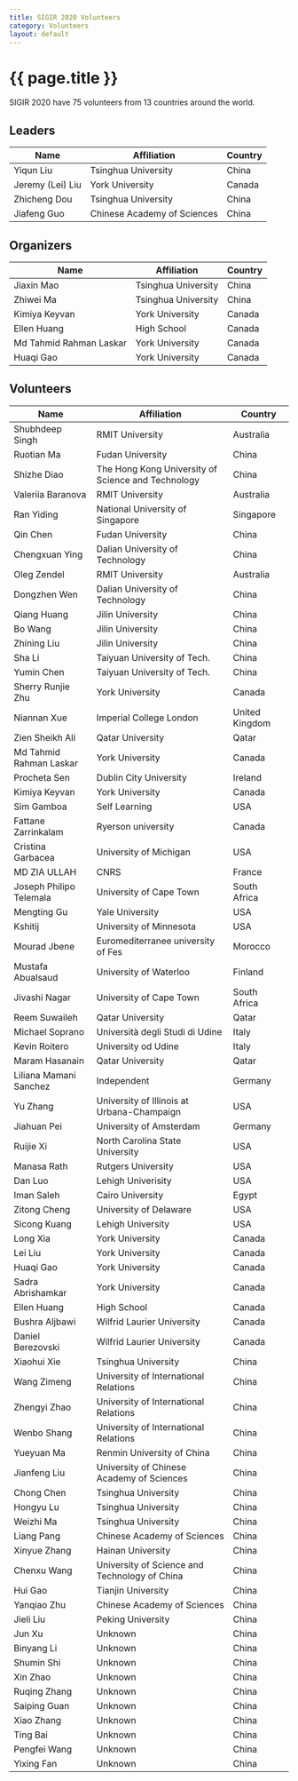 ```yaml
---
title: SIGIR 2020 Volunteers
category: Volunteers
layout: default
---
```


# {{ page.title }}

SIGIR 2020 have 75 volunteers from 13 countries around the world.

## Leaders
Name | Affiliation | Country
-----|-------------|-------------
Yiqun Liu | Tsinghua University | China
Jeremy (Lei) Liu | York University | Canada
Zhicheng Dou | Tsinghua University | China
Jiafeng Guo | Chinese Academy of Sciences | China

## Organizers
Name | Affiliation | Country
-----|-------------|-------------
Jiaxin Mao | Tsinghua University | China
Zhiwei Ma | Tsinghua University | China
Kimiya Keyvan	| York University	| Canada
Ellen Huang	| High School | Canada
Md Tahmid Rahman Laskar	| York University	| Canada
Huaqi Gao	| York University	| Canada

## Volunteers
Name | Affiliation | Country
-----|-------------|---------------
Shubhdeep Singh	| RMIT University	| Australia
Ruotian Ma	| Fudan University	| China
Shizhe Diao |	The Hong Kong University of Science and Technology	| China
Valeriia Baranova	| RMIT University	| Australia
Ran Yiding	| National University of Singapore	| Singapore
Qin Chen	| Fudan University	| China
Chengxuan Ying	| Dalian University of Technology	| China
Oleg Zendel	| RMIT University	| Australia
Dongzhen Wen	| Dalian University of Technology	| China
Qiang Huang	| Jilin University	| China
Bo Wang	| Jilin University	| China
Zhining Liu	| Jilin University	| China
Sha Li	| Taiyuan University of Tech.	| China
Yumin Chen	| Taiyuan University of Tech.	| China
Sherry Runjie Zhu	| York University	| Canada
Niannan Xue	| Imperial College London	| United Kingdom
Zien Sheikh Ali	| Qatar University	| Qatar
Md Tahmid Rahman Laskar	| York University	| Canada
Procheta Sen	| Dublin City University	| Ireland
Kimiya Keyvan	| York University	| Canada
Sim Gamboa	| Self Learning	| USA
Fattane Zarrinkalam	| Ryerson university	| Canada
Cristina Garbacea	| University of Michigan	| USA
MD ZIA ULLAH	| CNRS	| France
Joseph Philipo Telemala	| University of Cape Town	| South Africa
Mengting Gu	| Yale University	| USA
Kshitij	| University of Minnesota	| USA
Mourad Jbene	| Euromediterranee university of Fes	| Morocco
Mustafa Abualsaud	| University of Waterloo	| Finland
Jivashi Nagar	| University of Cape Town	| South Africa
Reem Suwaileh	| Qatar University	| Qatar
Michael Soprano	| Università degli Studi di Udine	| Italy
Kevin Roitero	| University od Udine	| Italy
Maram Hasanain	| Qatar University	| Qatar
Liliana Mamani Sanchez	| Independent	| Germany
Yu Zhang	| University of Illinois at Urbana-Champaign	| USA
Jiahuan Pei	| University of Amsterdam	| Germany
Ruijie Xi	| North Carolina State University	| USA
Manasa Rath	| Rutgers University	| USA
Dan Luo	| Lehigh Univerisity	| USA
Iman Saleh	| Cairo University	| Egypt
Zitong Cheng	| University of Delaware	| USA
Sicong Kuang	| Lehigh University	| USA
Long Xia	| York University	| Canada
Lei Liu	| York University	| Canada
Huaqi Gao	| York University	| Canada
Sadra Abrishamkar	| York University	| Canada
Ellen Huang	| High School |Canada
Bushra Aljbawi	| Wilfrid Laurier University	| Canada
Daniel Berezovski	| Wilfrid Laurier University	| Canada
Xiaohui Xie	| Tsinghua University	| China
Wang Zimeng	| University of International Relations	| China
Zhengyi Zhao	| University of International Relations	| China
Wenbo Shang	| University of International Relations	| China
Yueyuan Ma	| Renmin University of China	| China
Jianfeng Liu	| University of Chinese Academy of Sciences	| China
Chong Chen	| Tsinghua University	| China
Hongyu Lu	| Tsinghua University	| China
Weizhi Ma	| Tsinghua University	| China
Liang Pang	| Chinese Academy of Sciences	| China
Xinyue Zhang	| Hainan University	| China
Chenxu Wang	| University of Science and Technology of China | China
Hui Gao	| Tianjin University	| China
Yanqiao Zhu | Chinese Academy of Sciences	| China
Jieli Liu	| Peking University	| China
Jun Xu	|	Unknown | China
Binyang Li	|	Unknown | China
Shumin Shi	|	Unknown | China
Xin Zhao	|	Unknown | China
Ruqing Zhang	|	Unknown | China
Saiping Guan |	Unknown | China
Xiao Zhang	|	Unknown | China
Ting Bai	|	Unknown | China
Pengfei Wang	|	Unknown | China
Yixing Fan	|	Unknown | China
